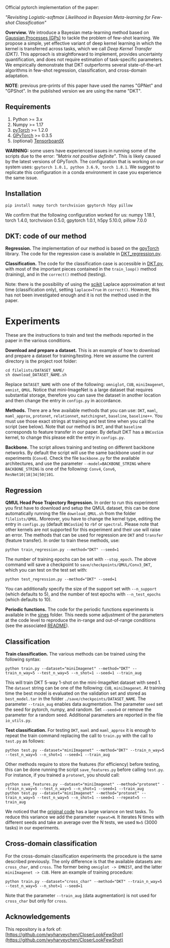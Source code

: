 Official pytorch implementation of the paper: 

<!-- *"Bayesian Meta-Learning for the Few-Shot Setting via Deep Kernels"* (2020) Patacchiola, M., Turner, J., Crowley, E. J., O'Boyle, M., & Storkey, A., *Advances in Neural Information Processing (NeurIPS, Spotlight)* [[arXiv]](https://arxiv.org/abs/1910.05199) -->

*"Revisiting Logistic-softmax Likelihood in Bayesian Meta-learning for Few-shot Classification"*

<!--```bibtex
@inproceedings{patacchiola2020bayesian,
  title={Bayesian Meta-Learning for the Few-Shot Setting via Deep Kernels},
  author={Patacchiola, Massimiliano and Turner, Jack and Crowley, Elliot J. and Storkey, Amos},
  booktitle={Advances in Neural Information Processing Systems},
  year={2020}
}
```-->

**Overview.** We introduce a Bayesian meta-learning method based on [Gaussian Processes (GPs)](https://en.wikipedia.org/wiki/Gaussian_process) to tackle the problem of few-shot learning. We propose a simple, yet effective variant of deep kernel learning in which the kernel is transferred across tasks, which we call *Deep Kernel Transfer (DKT)*. This approach is straightforward to implement, provides uncertainty quantification, and does not require estimation of task-specific parameters. We empirically demonstrate that DKT outperforms several state-of-the-art algorithms in few-shot regression, classification, and cross-domain adaptation.

**NOTE**: previous pre-prints of this paper have used the names "GPNet" and "GPShot". In the published version we are using the name "DKT".

Requirements
-------------

1. Python >= 3.x
2. Numpy >= 1.17
3. [pyTorch](https://pytorch.org/) >= 1.2.0
4. [GPyTorch](https://gpytorch.ai/) >= 0.3.5
5. (optional) [TensorboardX](https://pypi.org/project/tensorboardX/) 
 
**WARNING:** some users have experienced issues in running some of the scripts due to the error: *"Matrix not positive definite"*. This is likely caused by the latest versions of GPyTorch. The configuration that is working on our system uses: `gpytorch 1.0.1, python 3.6.9, torch 1.8.1`. We suggest to replicate this configuration in a conda environment in case you experience the same issue.


Installation
-------------

```
pip install numpy torch torchvision gpytorch h5py pillow
```

We confirm that the following configuration worked for us: numpy 1.18.1, torch 1.4.0, torchvision 0.5.0, gpytorch 1.0.1, h5py 5.10.0, pillow 7.0.0

DKT: code of our method
--------------------------

**Regression.** The implementation of our method is based on the [gpyTorch](https://gpytorch.ai/) library. The code for the regression case is available in [DKT_regression.py](./methods/DKT_regression.py).

**Classification.** The code for the classification case is accessible in [DKT.py](./methods/DKT.py), with most of the important pieces contained in the `train_loop()` method (training), and in the `correct()` method (testing). 

Note: there is the possibility of using the [scikit](https://scikit-learn.org/stable/modules/gaussian_process.html) Laplace approximation at test time (classification only), setting `laplace=True` in `correct()`. However, this has not been investigated enough and it is not the method used in the paper.

Experiments
============

These are the instructions to train and test the methods reported in the paper in the various conditions.

**Download and prepare a dataset.** This is an example of how to download and prepare a dataset for training/testing. Here we assume the current directory is the project root folder:

```
cd filelists/DATASET_NAME/
sh download_DATASET_NAME.sh
```

Replace `DATASET_NAME` with one of the following: `omniglot`, `CUB`, `miniImagenet`, `emnist`, `QMUL`. Notice that mini-ImageNet is a large dataset that requires substantial storage, therefore you can save the dataset in another location and then change the entry in `configs.py` in accordance.

**Methods.** There are a few available methods that you can use: `DKT`, `maml`, `maml_approx`, `protonet`, `relationnet`, `matchingnet`, `baseline`, `baseline++`. You must use those exact strings at training and test time when you call the script (see below). Note that our method is `DKT`, and that `baseline` corresponds to feature transfer in our paper. By default DKT has a `BNCosSim` kernel, to change this please edit the entry in `configs.py`.

**Backbone.** The script allows training and testing on different backbone networks. By default the script will use the same backbone used in our experiments (`Conv4`). Check the file `backbone.py` for the available architectures, and use the parameter `--model=BACKBONE_STRING` where `BACKBONE_STRING` is one of the following: `Conv4`, `Conv6`, `ResNet10|18|34|50|101`.

Regression
-----------

**QMUL Head Pose Trajectory Regression.** In order to run this experiment you first have to download and setup the QMUL dataset, this can be done automatically running the file `download_QMUL.sh` from the folder `filelists/QMUL`. Moreover, you have to change the kernel type, editing the entry in `configs.py` (default `BNCosSim`) to `rbf` or `spectral`. Please note that other kernels are not supported for this experiment and their use will raise an error. The methods that can be used for regression are `DKT` and `transfer` (feature transfer). In order to train these methods, use:

```
python train_regression.py --method="DKT" --seed=1
```

The number of training epochs can be set with `--stop_epoch`. The above command will  save a checkpoint to `save/checkpoints/QMUL/Conv3_DKT`, which you can test on the test set with:

```
python test_regression.py --method="DKT" --seed=1
```

You can additionally specify the size of the support set with `--n_support` (which defaults to 5), and the number of test epochs with `--n_test_epochs` (which defaults to 10). 


**Periodic functions.** The code for the periodic functions experiments is available in the [sines](./sines) folder. This needs some adjustment of the parameters at the code level to reproduce the in-range and out-of-range conditions (see the associated [README](./sines/README.md)).


Classification
---------------

**Train classification.** The various methods can be trained using the following syntax:

```
python train.py --dataset="miniImagenet" --method="DKT" --train_n_way=5 --test_n_way=5 --n_shot=1 --seed=1 --train_aug
```

This will train DKT 5-way 1-shot on the mini-ImageNet dataset with seed 1. The `dataset` string can be one of the following: `CUB`, `miniImagenet`. At training time the best model is evaluated on the validation set and stored as `best_model.tar` in the folder `./save/checkpoints/DATASET_NAME`. The parameter `--train_aug` enables data augmentation. The parameter `seed` set the seed for pytorch, numpy, and random. Set `--seed=0` or remove the parameter for a random seed. Additional parameters are reported in the file `io_utils.py`.

**Test classification.** For testing `DKT`, `maml` and `maml_approx` it is enough to repeat the train command replacing the call to `train.py` with the call to `test.py` as follows:

```
python test.py --dataset="miniImagenet" --method="DKT" --train_n_way=5 --test_n_way=5 --n_shot=1 --seed=1 --train_aug
```

Other methods require to store the features (for efficiency) before testing, this can be done running the script `save_features.py` before calling `test.py`. For instance, if you trained a `protonet`, you should call:

```
python save_features.py --dataset="miniImagenet" --method="protonet" --train_n_way=5 --test_n_way=5 --n_shot=1 --seed=1 --train_aug
python test.py --dataset="miniImagenet" --method="protonet" --train_n_way=5 --test_n_way=5 --n_shot=1 --seed=1 --repeat=5 --train_aug
```

We noticed that the [original code](https://github.com/wyharveychen/CloserLookFewShot) has a large variance on test tasks. To reduce this variance we add the parameter `repeat=N`. It iterates N times with different seeds and take an average over the N tests, we used `N=5` (3000 tasks) in our experiments.


Cross-domain classification
---------------------------

For the cross-domain classification experiments the procedure is the same described previously. The only difference is that the available datasets are: `cross_char`, and `cross`. The former being `omniglot -> EMNIST`, and the latter `miniImagenet -> CUB`. Here an example of training procedure:

```
python train.py --dataset="cross_char" --method="DKT" --train_n_way=5 --test_n_way=5 --n_shot=1 --seed=1
```

Note that the parameter `--train_aug` (data augmentation) is not used for `cross_char` but only for `cross`.


Acknowledgements
---------------

This repository is a fork of: [https://github.com/wyharveychen/CloserLookFewShot](https://github.com/wyharveychen/CloserLookFewShot)
